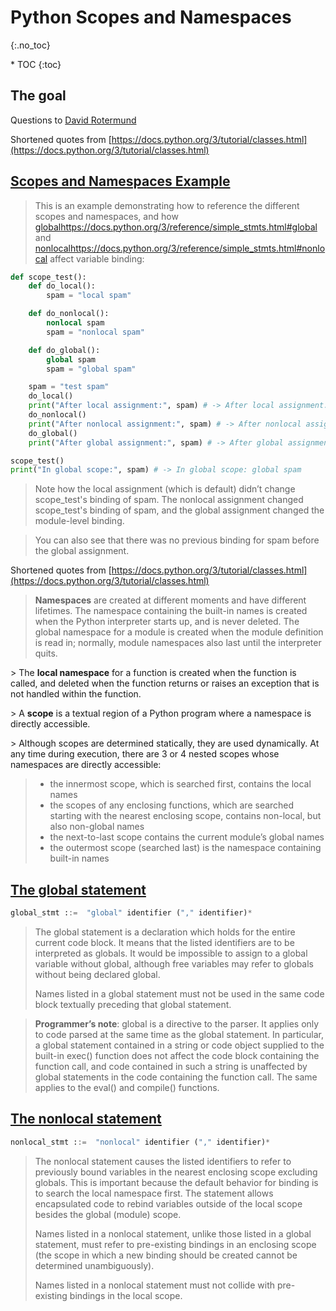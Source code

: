 # Python Scopes and Namespaces
{:.no_toc}

<nav markdown="1" class="toc-class">
* TOC
{:toc}
</nav>

## The goal

Questions to [David Rotermund](mailto:davrot@uni-bremen.de)

Shortened quotes from [https://docs.python.org/3/tutorial/classes.html](https://docs.python.org/3/tutorial/classes.html)

## [Scopes and Namespaces Example](https://docs.python.org/3/tutorial/classes.html#scopes-and-namespaces-example)

> This is an example demonstrating how to reference the different scopes and namespaces, and how [global](https://docs.python.org/3/reference/simple_stmts.html#global)https://docs.python.org/3/reference/simple_stmts.html#global and [nonlocal](https://docs.python.org/3/reference/simple_stmts.html#nonlocal)https://docs.python.org/3/reference/simple_stmts.html#nonlocal affect variable binding:


```python
def scope_test():
    def do_local():
        spam = "local spam"

    def do_nonlocal():
        nonlocal spam
        spam = "nonlocal spam"

    def do_global():
        global spam
        spam = "global spam"

    spam = "test spam"
    do_local()
    print("After local assignment:", spam) # -> After local assignment: test spam
    do_nonlocal()
    print("After nonlocal assignment:", spam) # -> After nonlocal assignment: nonlocal spam
    do_global()
    print("After global assignment:", spam) # -> After global assignment: nonlocal spam

scope_test()
print("In global scope:", spam) # -> In global scope: global spam
```

> Note how the local assignment (which is default) didn’t change scope_test's binding of spam. The nonlocal assignment changed scope_test's binding of spam, and the global assignment changed the module-level binding.

> You can also see that there was no previous binding for spam before the global assignment.


Shortened quotes from  [https://docs.python.org/3/tutorial/classes.html](https://docs.python.org/3/tutorial/classes.html)

> **Namespaces** are created at different moments and have different lifetimes. The namespace containing the built-in names is created when the Python interpreter starts up, and is never deleted. The global namespace for a module is created when the module definition is read in; normally, module namespaces also last until the interpreter quits.​
> 
​> The **local namespace** for a function is created when the function is called, and deleted when the function returns or raises an exception that is not handled within the function.​
> 
​> A **scope** is a textual region of a Python program where a namespace is directly accessible.​
> 
​> Although scopes are determined statically, they are used dynamically. At any time during execution, there are 3 or 4 nested scopes whose namespaces are directly accessible:​
> * the innermost scope, which is searched first, contains the local names​
> * the scopes of any enclosing functions, which are searched starting with the nearest enclosing scope, contains non-local, but also non-global names​
> * the next-to-last scope contains the current module’s global names​
> * the outermost scope (searched last) is the namespace containing built-in names​


## [The global statement](https://docs.python.org/3/reference/simple_stmts.html#the-global-statement)

```python
global_stmt ::=  "global" identifier ("," identifier)*
```

> The global statement is a declaration which holds for the entire current code block. It means that the listed identifiers are to be interpreted as globals. It would be impossible to assign to a global variable without global, although free variables may refer to globals without being declared global.
> 
> Names listed in a global statement must not be used in the same code block textually preceding that global statement.

> **Programmer’s note**: global is a directive to the parser. It applies only to code parsed at the same time as the global statement. In particular, a global statement contained in a string or code object supplied to the built-in exec() function does not affect the code block containing the function call, and code contained in such a string is unaffected by global statements in the code containing the function call. The same applies to the eval() and compile() functions.

## [The nonlocal statement](https://docs.python.org/3/reference/simple_stmts.html#nonlocal)

```python
nonlocal_stmt ::=  "nonlocal" identifier ("," identifier)*
```

> The nonlocal statement causes the listed identifiers to refer to previously bound variables in the nearest enclosing scope excluding globals. This is important because the default behavior for binding is to search the local namespace first. The statement allows encapsulated code to rebind variables outside of the local scope besides the global (module) scope.
> 
> Names listed in a nonlocal statement, unlike those listed in a global statement, must refer to pre-existing bindings in an enclosing scope (the scope in which a new binding should be created cannot be determined unambiguously).
> 
> Names listed in a nonlocal statement must not collide with pre-existing bindings in the local scope.


 
